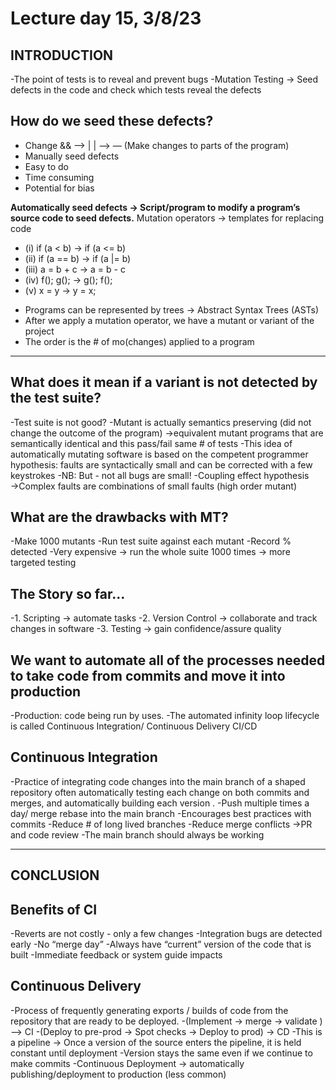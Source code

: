 # Lecture day 15,  3/8/23


## INTRODUCTION
-The point of tests is to reveal and prevent bugs
-Mutation Testing → Seed defects in the code and check which tests reveal the defects

## How do we seed these defects?
- Change && —> | | —> —		(Make changes to parts of the program)
- Manually seed defects
- Easy to do
- Time consuming
- Potential for bias

**Automatically seed defects → Script/program to modify a program’s source code to seed defects.** 
Mutation operators → templates for replacing code

* (i) if (a < b) → if (a <= b)
* (ii) if (a == b) → if (a |= b)
* (iii) a = b + c → a = b - c
* (iv) f(); g(); → g(); f();
* (v) x = y  → y = x;

- Programs can be represented by trees → Abstract Syntax Trees (ASTs)
- After we apply a mutation operator, we have a mutant or variant of the project
- The order is the # of mo(changes) applied to a program

----
## What does it mean if a variant is not detected by the test suite?

-Test suite is not good?
-Mutant is actually semantics preserving (did not change the outcome of the program) →equivalent mutant programs that are semantically identical and this pass/fail same # of tests
-This idea of automatically mutating software is based on the competent programmer hypothesis: faults are syntactically small and can be corrected with a few keystrokes
-NB: But - not all bugs are small!
-Coupling effect hypothesis →Complex faults are combinations of small faults (high order mutant)

## What are the drawbacks with  MT?

-Make 1000 mutants
-Run test suite against each mutant
-Record % detected
-Very expensive → run the whole suite 1000 times → more targeted testing

## The Story so far…
-1.	Scripting → automate tasks
-2.	Version Control → collaborate and track changes in software
-3.	Testing → gain confidence/assure quality

## We want to automate all of the processes needed to take code from commits and move it into production
-Production: code being run by uses.
-The automated infinity loop lifecycle is called Continuous Integration/ Continuous Delivery CI/CD

## Continuous Integration
-Practice of integrating code changes into the main branch of a shaped repository often automatically testing each change on both commits and merges, and automatically building each version .
-Push multiple times a day/ merge rebase into the main branch
-Encourages best practices with commits
-Reduce # of long lived branches 
-Reduce merge  conflicts     →PR and code review
-The main branch should always be working

---

## CONCLUSION

## Benefits of CI

-Reverts are not costly - only a few changes 
-Integration bugs are detected early
-No “merge day”
-Always have “current” version of the code that is built
-Immediate feedback or system guide impacts

## Continuous Delivery

-Process of frequently generating exports / builds of code from the repository that are ready to be deployed.
-(Implement → merge → validate )  —>  CI
-(Deploy to pre-prod → Spot checks → Deploy to prod) → CD
-This is a pipeline → Once a version of the source enters the pipeline, it is held constant until deployment
-Version stays the same even if we continue to make commits
-Continuous Deployment → automatically publishing/deployment to production (less common)
